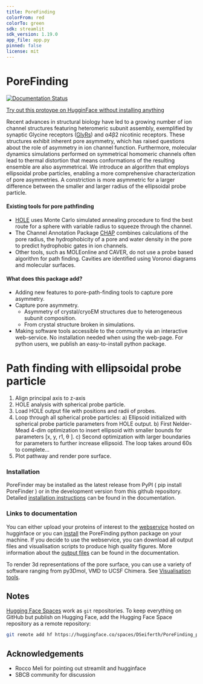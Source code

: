 ```yaml
---
title: PoreFinding
colorFrom: red
colorTo: green
sdk: streamlit
sdk_version: 1.19.0
app_file: app.py
pinned: false
license: mit
---
```


PoreFinding
==============================

[//]: # (Badges)
[![Documentation Status](https://readthedocs.org/projects/porefinding/badge/?version=latest)](https://porefinding.readthedocs.io/en/latest/?badge=latest)

[Try out this protoype on HugginFace without installing anything](https://huggingface.co/spaces/DSeiferth/PoreFinding_pdb)

Recent advances in structural biology have led to a growing number of ion channel structures featuring heteromeric subunit assembly, exemplified by synaptic Glycine receptors ([GlyRs](https://www.nature.com/articles/s41467-023-37106-7)) and α4β2 nicotinic receptors. These structures exhibit inherent pore asymmetry, which has raised questions about the role of asymmetry in ion channel function.  Furthermore, molecular dynamics simulations performed on symmetrical homomeric channels often lead to thermal distortion that means conformations of the resulting ensemble are also asymmetrical. We introduce an algorithm that employs ellipsoidal probe particles, enabling a more comprehensive characterization of pore asymmetries. A constriction is more asymmetric for a larger difference between the smaller and larger radius of the ellipsoidal probe particle. 

#### Existing tools for pore pathfinding
- [HOLE](https://www.holeprogram.org/) uses Monte Carlo simulated annealing procedure to find the best route for a sphere with variable radius to squeeze through the channel.
- The Channel Annotation Package [CHAP](https://github.com/channotation/chap) combines  calculations of the pore radius, the hydrophobicity of a pore and water density in the pore to predict hydrophobic gates in ion channels.
- Other tools, such as MOLEonline and CAVER, do not use a probe based algorithm for path finding. Cavities are identified using Voronoi diagrams and molecular surfaces.

#### What does this package add?
- Adding new features to pore-path-finding tools to capture pore asymmetry.
- Capture pore asymmetry.
  - Asymmetry of crystal/cryoEM structures due to heterogeneous subunit composition.
  - From crystal structure broken in simulations.
- Making software tools accessible to the community via an interactive web-service. No installation needed when using the web-page. For python users, we publish an easy-to-install python package. 


# Path finding with ellipsoidal probe particle

1. Align principal axis to z-axis
2. HOLE analysis with spherical probe particle.
3. Load HOLE output file with positions and radii of probes.
4. Loop through all spherical probe particles: 
    a) Ellipsoid initialized with spherical probe particle parameters from HOLE output. 
    b) First Nelder-Mead 4-dim optimization to insert ellipsoid with smaller bounds for parameters [x, y, r1, θ ]. 
    c) Second optimization with larger boundaries for parameters to further increase ellipsoid. The loop takes around 60s to complete...
5. Plot pathway and render pore surface. 

### Installation
PoreFinder may be installed as the latest release from PyPI ( pip install PoreFinder ) or in the development version from this github repository. 
Detailed [installation instructions](https://porefinding.readthedocs.io/en/latest/usage.html#installation) can be found in the documentation.

### Links to documentation
You can either upload your proteins of interest to the [webservice](https://huggingface.co/spaces/DSeiferth/PoreFinding_pdb) hosted on hugginface
or you can [install](https://porefinding.readthedocs.io/en/latest/usage.html#installation) the PoreFinding python package on your machine. 
If you decide to use the webservice, you can download all output files and visualisation scripts to produce high quality figures. 
More information about the [output files](https://porefinding.readthedocs.io/en/latest/webservice.html) can be found in the documentation. 

To render 3d representations of the pore surface, you can use a variety of software ranging from py3Dmol, VMD to UCSF Chimera.
See [Visualisation tools](https://porefinding.readthedocs.io/en/latest/visualisation.html).


## Notes

[Hugging Face Spaces](https://huggingface.co/docs/hub/spaces) work as `git` repositories. To keep everything on GitHub but publish on Hugging Face, add the Hugging Face Space repository as a remote repository:

```bash
git remote add hf https://huggingface.co/spaces/DSeiferth/PoreFinding_pdb
```
## Acknowledgements
* Rocco Meli for pointing out streamlit and hugginface
* SBCB community for discussion
